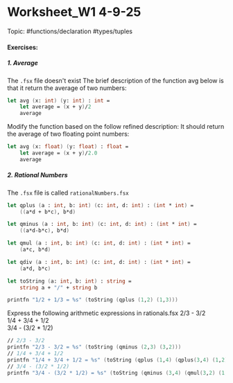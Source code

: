 # Worksheet_W1 4-9-25

Topic: 
#functions/declaration #types/tuples 
#### Exercises:
##### 1. Average
The `.fsx` file doesn't exist
The brief description of the function avg below is that it return the average of two numbers:
``` fsharp
let avg (x: int) (y: int) : int =
	let average = (x + y)/2
	average
```
Modify the function based on the follow refined description: It should return the average of two floating point numbers:
``` fsharp
let avg (x: float) (y: float) : float =
	let average = (x + y)/2.0
	average
```
##### 2. Rational Numbers
The `.fsx` file is called `rationalNumbers.fsx`
``` fsharp
let qplus (a : int, b: int) (c: int, d: int) : (int * int) =
    ((a*d + b*c), b*d)

let qminus (a : int, b: int) (c: int, d: int) : (int * int) =
    ((a*d-b*c), b*d)

let qmul (a : int, b: int) (c: int, d: int) : (int * int) =
    (a*c, b*d)

let qdiv (a : int, b: int) (c: int, d: int) : (int * int) =
    (a*d, b*c)

let toString (a: int, b: int) : string =
    string a + "/" + string b  

printfn "1/2 + 1/3 = %s" (toString (qplus (1,2) (1,3)))
```
Express the following arithmetic expressions in rationals.fsx
2/3 - 3/2  
1/4 + 3/4 + 1/2  
3/4 - (3/2 * 1/2)
```fsharp
// 2/3 - 3/2
printfn "2/3 - 3/2 = %s" (toString (qminus (2,3) (3,2)))
// 1/4 + 3/4 + 1/2
printfn "1/4 + 3/4 + 1/2 = %s" (toString (qplus (1,4) (qplus(3,4) (1,2))))
// 3/4 - (3/2 * 1/2) 
printfn "3/4 - (3/2 * 1/2) = %s" (toString (qminus (3,4) (qmul(3,2) (1,2))))
```